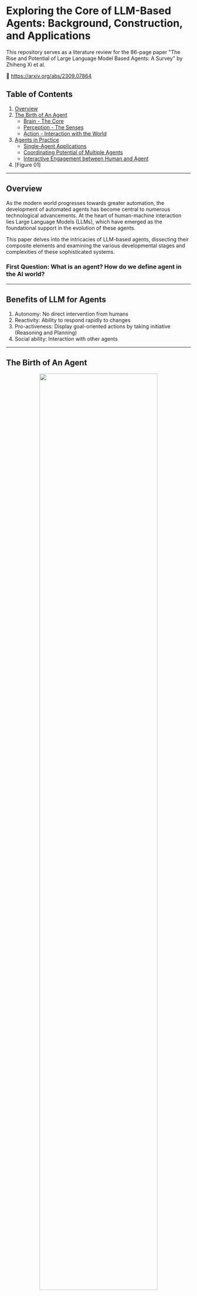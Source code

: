 # Exploring the Core of LLM-Based Agents: Background, Construction, and Applications

This repository serves as a literature review for the 86-page paper "The Rise and Potential of Large Language Model Based Agents: A Survey" by Zhiheng Xi et al.

:link: https://arxiv.org/abs/2309.07864

## Table of Contents  
1. [Overview](#Overview)  
2. [The Birth of An Agent](#the-birth-of-an-agent)
   - [Brain - The Core](#brain---the-core)
   - [Perception - The Senses](#perception---the-senses)
   - [Action - Interaction with the World](#action---interaction-with-the-world)
3. [Agents in Practice](#agents-in-practice) 
   - [Single-Agent Applications](#single-Agent-Applications)
   - [Coordinating Potential of Multiple Agents](#Coordinating-Potential-of-Multiple-Agents)
   - [Interactive Engagement between Human and Agent](#Interactive-Engagement-between-Human-and-Agent)
4. [Figure 01]

---
## Overview

As the modern world progresses towards greater automation, the development of automated agents has become central to numerous technological advancements. At the heart of human-machine interaction lies Large Language Models (LLMs), which have emerged as the foundational support in the evolution of these agents.

This paper delves into the intricacies of LLM-based agents, dissecting their composite elements and examining the various developmental stages and complexities of these sophisticated systems.

### First Question: What is an agent? How do we define agent in the AI world?

---
## Benefits of LLM for Agents

1. Autonomy: No direct intervention from humans
2. Reactivity: Ability to respond rapidly to changes
3. Pro-activeness: Display goal-oriented actions by taking initiative (Reasoning and Planning)
4. Social ability: Interaction with other agents

---

## The Birth of An Agent

<div align=center><img src="./image/TheBirth.jpeg" width="80%" /></div>

### Brain - The Core

The "Brain" of LLM-based agents encompasses essential processes such as understanding, reasoning, decision-making, and learning.

#### Components
- **Natural Language Interaction**: Allows agents to engage in human-like communication.
- **Knowledge**: Encompasses a broad spectrum of information, enabling task execution requiring domain-specific or general knowledge.
- **Memory**: Facilitates learning from past interactions, crucial for adaptive responses.
- **Reasoning and Planning**: Enables logical problem-solving and strategic planning for goal achievement.

### Perception - The Senses

Expands the agents' input capabilities, enabling them to process and interpret a variety of data types, akin to human sensory systems.

#### Components
- **Textual Input**: Processes written instructions and communications.
- **Visual Input**: Utilizes visual encoders to interpret images and videos, enabling applications that require visual context.
- **Auditory Input**: Interprets spoken language and sounds, suitable for applications like speech recognition.
- **Other Inputs**: Investigates additional sensory data types for comprehensive environmental understanding.

### Action - Interaction with the World


Translates cognitive processes into tangible outcomes, demonstrating the agents' ability to affect real-world scenarios.

#### Components
- **Textual Output**: Produces text-based responses and actions.
- **Tool Usage**: Engages with digital interfaces and software tools to perform specific tasks.
- **Embodied Actions**: For research-stage agents, interacts with the physical world through movement and manipulation.

---

## Agents in Practice: Harnessing AI for Good

This section highlights the real-world applications of LLM-based agents, emphasizing their potential to positively impact society through task-oriented, innovation-oriented, and lifecycle-oriented deployments. It also explores the coordinating potential of multiple agents and interactive engagement between humans and agents.

### Single-Agent Applications

Single-agent scenarios showcase the capabilities of individual LLM-based agents to perform tasks, drive innovation, and adapt through their lifecycle.
![](../image/single-agent.jpeg)
#### Components
- **Task-oriented Deployment**: Focuses on executing specific tasks efficiently. Examples include customer service bots providing support or virtual assistants managing schedules.
- **Innovation-oriented Deployment**: Involves leveraging agents to generate new ideas or solutions. This could include brainstorming sessions for product development or creative writing.
- **Lifecycle-oriented Deployment**: Addresses the agents' ability to evolve and adapt over time, learning from interactions and feedback to improve performance continually.

### Coordinating Potential of Multiple Agents

Discusses how multiple agents can work in concert, either cooperatively or adversarially, to achieve more complex objectives than would be possible individually.
![](../image/agent-agent.jpeg)
#### Components
- **Cooperative Interaction for Complementarity**: Multiple agents collaborate, sharing information and resources to accomplish a common goal. An example could be a group of agents coordinating disaster response efforts.
- **Adversarial Interaction for Advancement**: Agents engage in competitive interactions that drive improvements or innovations. This can be seen in environments where agents simulate market dynamics to test economic theories.

### Interactive Engagement between Human and Agent

Examines the dynamic interactions between humans and agents, highlighting different collaboration models and their applications.
![](../image/human-agent.jpeg)

#### Components
- **Instructor-Executor Paradigm**: Humans provide instructions or objectives, and agents execute the tasks, leveraging their processing and analysis capabilities. Examples include instructing an agent to curate personalized learning content.
- **Equal Partnership Paradigm**: Humans and agents collaborate as equals, each contributing unique insights and capabilities. This could involve collaborative creative writing, where the agent and human build on each other's ideas.

---

## Pseudocode: Examples of Difference Between Single Agent & Agent-Human based Agents

GPT-4:

	function respond_to_human(input):
      response = GPT-4.generate_response(input)
      return response
  
	while true:
      human_input = get_input_from_human()
      if human_input is "exit":
          break
      agent_response = respond_to_human(human_input)
      display(agent_response)

AutoGPT:

	function perform_task(goal):
      tasks = AutoGPT.decompose_goal_into_tasks(goal)
      for task in tasks:
            AutoGPT.execute_task(task)
      return AutoGPT.summarize_results()

    user_goal = get_goal_from_user()
		if user_goal is not "exit":
    	final_output = perform_task(user_goal)
    	display(final_output)

### Second Question: What difference can you discover based on these two different types of agents?

## Critical Analysis:

    

   

